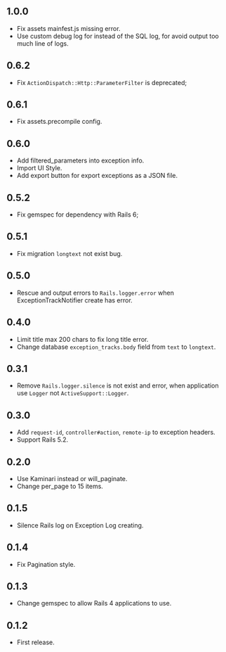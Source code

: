 1.0.0
-----

- Fix assets mainfest.js missing error.
- Use custom debug log for instead of the SQL log, for avoid output too much line of logs.

0.6.2
-----

- Fix `ActionDispatch::Http::ParameterFilter` is deprecated;

0.6.1
-----

- Fix assets.precompile config.

0.6.0
-----

- Add filtered_parameters into exception info.
- Import UI Style.
- Add export button for export exceptions as a JSON file.

0.5.2
-----

- Fix gemspec for dependency with Rails 6;

0.5.1
-----

- Fix migration `longtext` not exist bug.

0.5.0
-----

- Rescue and output errors to `Rails.logger.error` when ExceptionTrackNotifier create has error.

0.4.0
-----

- Limit title max 200 chars to fix long title error.
- Change database `exception_tracks.body` field from `text` to `longtext`.

0.3.1
-----

- Remove `Rails.logger.silence` is not exist and error, when application use `Logger` not `ActiveSupport::Logger`.

0.3.0
-----

- Add `request-id`, `controller#action`, `remote-ip` to exception headers.
- Support Rails 5.2.

0.2.0
-----

- Use Kaminari instead or will_paginate.
- Change per_page to 15 items.

0.1.5
-----

- Silence Rails log on Exception Log creating.

0.1.4
-----

- Fix Pagination style.

0.1.3
-----

- Change gemspec to allow Rails 4 applications to use.

0.1.2
-----

- First release.
